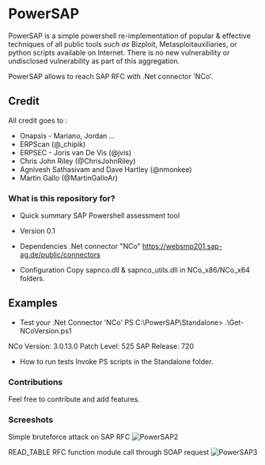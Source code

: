 # PowerSAP 
PowerSAP is a simple powershell re-implementation of popular & effective
techniques of all public tools *such as* Bizploit, Metasploitauxiliaries, or 
python scripts available on Internet. There is no new vulnerability or 
undisclosed vulnerability as part of this aggregation.

PowerSAP allows to reach SAP RFC with .Net connector 'NCo'.

## Credit
All credit goes to :

* Onapsis  - Mariano, Jordan …
* ERPScan (@_chipik)
* ERPSEC - Joris van De Vis (@jvis)
* Chris John Riley  (@ChrisJohnRiley)
* Agnivesh Sathasivam and Dave Hartley (@nmonkee)
* Martin Gallo (@MartinGalloAr)

### What is this repository for? 

* Quick summary
SAP Powershell assessment tool 

* Version 
0.1

* Dependencies
.Net connector "NCo"
https://websmp201.sap-ag.de/public/connectors

* Configuration
Copy sapnco.dll & sapnco_utils.dll in NCo_x86/NCo_x64 folders. 

## Examples

* Test your .Net Connector 'NCo' 
PS C:\PowerSAP\Standalone> .\Get-NCoVersion.ps1

NCo Version: 3.0.13.0
Patch Level: 525
SAP Release: 720

* How to run tests
Invoke PS scripts in the Standalone folder.

### Contributions
Feel free to contribute and add features.

### Screeshots
Simple bruteforce attack on SAP RFC
![PowerSAP2](https://bitbucket.org/Sn0rkY/powersap/downloads/RFC-BF.png)

READ_TABLE RFC function module call through SOAP request
![PowerSAP3](https://bitbucket.org/Sn0rkY/powersap/downloads/SOAP-read-TABLE.png)

